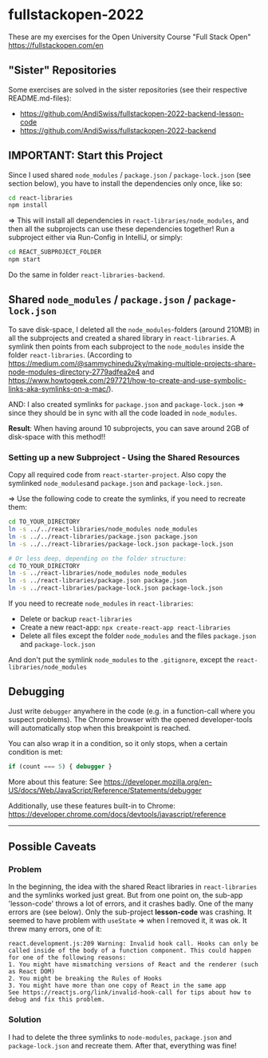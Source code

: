 # fullstackopen-2022
These are my exercises for the Open University Course "Full Stack Open" https://fullstackopen.com/en

## "Sister" Repositories
Some exercises are solved in the sister repositories (see their respective README.md-files):
- https://github.com/AndiSwiss/fullstackopen-2022-backend-lesson-code
- https://github.com/AndiSwiss/fullstackopen-2022-backend

## IMPORTANT: Start this Project
Since I used shared `node_modules` / `package.json` / `package-lock.json` (see section below), you have to install the dependencies only once, like so:
```bash
cd react-libraries
npm install
```
=> This will install all dependencies in `react-libraries/node_modules`, and then all the subprojects can use these dependencies together! Run a subproject either via Run-Config in IntelliJ, or simply:
```bash
cd REACT_SUBPROJECT_FOLDER
npm start
```

Do the same in folder `react-libraries-backend`.


## Shared `node_modules` / `package.json` / `package-lock.json`
To save disk-space, I deleted all the `node_modules`-folders (around 210MB) in all the subprojects and created a shared library in `react-libraries`. A symlink then points from each subproject to the `node_modules` inside the folder `react-libraries`. (According to https://medium.com/@sammychinedu2ky/making-multiple-projects-share-node-modules-directory-2779adfea2e4 and https://www.howtogeek.com/297721/how-to-create-and-use-symbolic-links-aka-symlinks-on-a-mac/).

AND: I also created symlinks for `package.json` and `package-lock.json` => since they should be in sync with all the code loaded in `node_modules`.

**Result**: When having around 10 subprojects, you can save around 2GB of disk-space with this method!!

### Setting up a new Subproject - Using the Shared Resources
Copy all required code from `react-starter-project`. Also copy the symlinked `node_modules`and `package.json` and `package-lock.json`.

=> Use the following code to create the symlinks, if you need to recreate them:
```bash
cd TO_YOUR_DIRECTORY
ln -s ../../react-libraries/node_modules node_modules
ln -s ../../react-libraries/package.json package.json
ln -s ../../react-libraries/package-lock.json package-lock.json

# Or less deep, depending on the folder structure:
cd TO_YOUR_DIRECTORY
ln -s ../react-libraries/node_modules node_modules
ln -s ../react-libraries/package.json package.json
ln -s ../react-libraries/package-lock.json package-lock.json
```

If you need to recreate `node_modules` in `react-libraries`:
- Delete or backup `react-libraries`
- Create a new react-app: `npx create-react-app react-libraries`
- Delete all files except the folder `node_modules` and the files `package.json` and `package-lock.json`

And don't put the symlink `node_modules` to the `.gitignore`, except the `react-libraries/node_modules`


## Debugging
Just write `debugger` anywhere in the code (e.g. in a function-call where you suspect problems). The Chrome browser with the opened developer-tools will automatically stop when this breakpoint is reached.

You can also wrap it in a condition, so it only stops, when a certain condition is met:
```javascript
if (count === 5) { debugger }
```
More about this feature: See https://developer.mozilla.org/en-US/docs/Web/JavaScript/Reference/Statements/debugger

Additionally, use these features built-in to Chrome: https://developer.chrome.com/docs/devtools/javascript/reference

---
## Possible Caveats

### Problem
In the beginning, the idea with the shared React libraries in `react-libraries` and the symlinks worked just great. But from one point on, the sub-app 'lesson-code' throws a lot of errors, and it crashes badly. One of the many errors are (see below). Only the sub-project **lesson-code** was crashing. It seemed to have problem with `useState` => when I removed it, it was ok. It threw many errors, one of it:
```
react.development.js:209 Warning: Invalid hook call. Hooks can only be called inside of the body of a function component. This could happen for one of the following reasons:
1. You might have mismatching versions of React and the renderer (such as React DOM)
2. You might be breaking the Rules of Hooks
3. You might have more than one copy of React in the same app
See https://reactjs.org/link/invalid-hook-call for tips about how to debug and fix this problem.
```
### Solution 
I had to delete the three symlinks to `node-modules`, `package.json` and `package-lock.json` and recreate them. After that, everything was fine!
